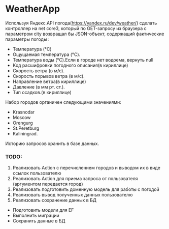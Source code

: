 # WeatherApp
Используя Яндекс.API погода(https://yandex.ru/dev/weather/) сделать контроллер на net core3, который по GET-запросу из браузера с параметром city возвращал бы JSON-объект, содержащий фактические параметры погоды :
- Температура (°C)
- Ощущаемая температура (°C).
- Температура воды (°C).Если в городе нет водоема, вернуть null
- Код расшифровки погодного описания(в кириллице)
- Скорость ветра (в м/с).
- Скорость порывов ветра (в м/с).
- Направление ветра(в кириллице)
- Давление (в мм рт. ст.).
- Тип осадков.(в кириллице)

Набор городов органичен следующими значениями:
- Krasnodar
- Moscow
- Orengurg
- St.Peretburg
- Kaliningrad.

Историю запросов хранить в базе данных.


### TODO:
1.  Реализовать Action с перечислением городов и выводом их в виде ссылок пользователю 
2.  Реализовать Action для приема запроса от пользователя (аргументом передается город)
3.  Реализовать подготовить доменную модель для работы с погодой
4.  Реализовать вывод полученных данных пользователю
5.  Реализовать сохранение данных в БД
  * Подготовить модели для EF
  * Выполнить миграции
  * Сохранить данные в БД
